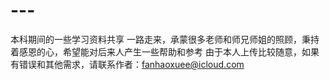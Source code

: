 # ---
本科期间的一些学习资料共享
一路走来，承蒙很多老师和师兄师姐的照顾，秉持着感恩的心，希望能对后来人产生一些帮助和参考
由于本人上传比较随意，如果有错误和其他需求，请联系作者：fanhaoxuee@icloud.com
